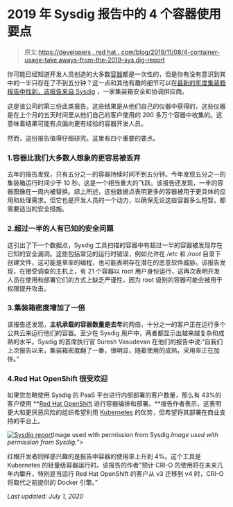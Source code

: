 # 2019 年 Sysdig 报告中的 4 个容器使用要点

> 原文:[https://developers . red hat . com/blog/2019/11/08/4-container-usage-take aways-from-the-2019-sys dig-report](https://developers.redhat.com/blog/2019/11/08/4-container-usage-takeaways-from-the-2019-sysdig-report)

你可能已经知道开发人员创造的大多数[容器](https://developers.redhat.com/topics/containers/)都是一次性的，但是你有没有意识到其中的一半只存在了不到五分钟？这一点和其他有趣的细节可以在[最新的年度集装箱报告中找到，该报告来自 Sysdig](https://sysdig.com/blog/sysdig-2019-container-usage-report/) ，一家集装箱安全和协调供应商。

这是该公司的第三份此类报告。这些结果是从他们自己的仪器中获得的，这些仪器是在上个月的五天时间里从他们自己的客户使用的 200 多万个容器中收集的。这意味着结果可能有点偏向更有经验的容器开发人员。

然而，这份报告值得仔细研究。这里有四个重要的要点。

### 1.容器比我们大多数人想象的更容易被丢弃

去年的报告发现，只有五分之一的容器持续时间不到五分钟。今年发现五分之一的集装箱运行时间少于 10 秒。这是一个相当重大的飞跃。该报告还发现，一半的容器图像在一周内被替换。综上所述，这些数据点表明更多的容器被用于更具体的应用和处理需求。但它也是开发人员的一个动力，以确保无论这些容器多么短暂，都需要适当的安全措施。

### 2.超过一半的人有已知的安全问题

这引出了下一个数据点，Sysdig 工具扫描的容器中有超过一半的容器被发现存在已知的安全漏洞。这些包括常见的运行时错误，例如允许在 */etc* 和 */root* 目录下创建文件，这可能是草率的编程，也可能表明存在潜在的恶意软件威胁。该报告发现，在接受调查的主机上，有 21 个容器以 root 用户身份运行，这再次表明开发人员在使用和部署它们的方式上缺乏严谨性，因为 root 级别的容器可能会被用于权限提升攻击。

### 3.集装箱密度增加了一倍

该报告还发现，**主机承载的容器数量是去年**的两倍，十分之一的客户正在运行多个公共云来运行他们的容器。至少在 Sysdig 用户中，两者都显示出越来越复杂和成熟的水平。Sysdig 的首席执行官 Suresh Vasudevan 在他们的报告中说:“自我们上次报告以来，集装箱密度翻了一番，很明显，随着使用的成熟，采用率正在加快。”

### 4.Red Hat OpenShift 很受欢迎

如果您忽略使用 Sysdig 的 PaaS 平台进行内部部署的客户数量，那么有 43%的客户使用 **[Red Hat OpenShift](https://developers.redhat.com/openshift/) 进行容器编排和部署。**报告作者表示，这表明更大和更厌恶风险的组织希望利用 [Kubernetes](https://developers.redhat.com/developer-tools/kubernetes) 的优势，但希望将其部署在商业支持的平台上。

[![Sysdig report](../Images/e5db2adac8175b791fc0490c3ec155bf.png "sysdig-report")](/sites/default/files/blog/2019/11/sysdig-report.png)Image used with permission from Sysdig.*Image used with permission from Sysdig.*">

红帽开发者同样感兴趣的是报告中容器的使用率上升到 4%。这个工具是 Kubernetes 的轻量级容器运行时。该报告的作者“预计 CRI-O 的使用将在未来几年内攀升，特别是当运行 Red Hat OpenShift 的客户从 v3 迁移到 v4 时，CRI-O 将取代之前提供的 Docker 引擎。”

*Last updated: July 1, 2020*